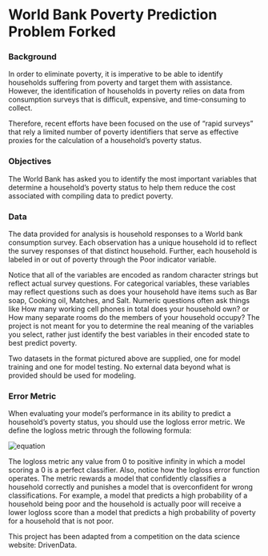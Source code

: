 # World Bank Poverty Prediction Problem Forked
### Background
In order to eliminate poverty, it is imperative to be able to identify households suffering from poverty and target them with assistance. However, the identification of households in poverty relies on data from consumption surveys that is difficult, expensive, and time-consuming to collect.

Therefore, recent efforts have been focused on the use of “rapid surveys” that rely a limited number of poverty identifiers that serve as effective proxies for the calculation of a household’s poverty status.

### Objectives
The World Bank has asked you to identify the most important variables that determine a household’s poverty status to help them reduce the cost associated with compiling data to predict poverty.
### Data
The data provided for analysis is household responses to a World bank consumption survey. Each observation has a unique household id to reflect the survey responses of that distinct household. Further, each household is labeled in or out of poverty through the Poor indicator variable. 

Notice that all of the variables are encoded as random character strings but reflect actual survey questions. For categorical variables, these variables may reflect questions such as does your household have items such as Bar soap, Cooking oil, Matches, and Salt. Numeric questions often ask things like How many working cell phones in total does your household own? or How many separate rooms do the members of your household occupy? The project is not meant for you to determine the real meaning of the variables you select, rather just identify the best variables in their encoded state to best predict poverty.

Two datasets in the format pictured above are supplied, one for model training and one for model testing. No external data beyond what is provided should be used for modeling.
### Error Metric
When evaluating your model’s performance in its ability to predict a household’s poverty status, you should use the logloss error metric. We define the logloss metric through the following formula:

![equation](https://latex.codecogs.com/gif.latex?\fn_cm&space;-\frac{1}{N}\sum^{N}_{i=1}[y_ilog(\hat{y}_i)&plus;(1-y_i)log(1-\hat{y}_i)])

The logloss metric any value from 0 to positive infinity in which a model scoring a 0 is a perfect classifier. Also, notice how the logloss error function operates. The metric rewards a model that confidently classifies a household correctly and punishes a model that is overconfident for wrong classifications. For example, a model that predicts a high probability of a household being poor and the household is actually poor will receive a lower logloss score than a model that predicts a high probability of poverty for a household that is not poor.

This project has been adapted from a competition on the data science website: DrivenData.
